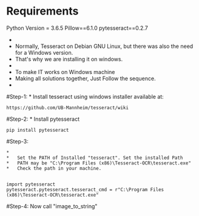 # Requirements

Python Version = 3.6.5
Pillow==6.1.0
pytesseract==0.2.7



*
*	Normally, Tesseract on Debian GNU Linux, but there was also the need for a Windows version. 
*	That's why we are installing it on windows.
*
*	To make IT works on Windows machine
*	Making all solutions together, Just Follow the sequence.
*

#Step-1: 
	* Install tesseract using windows installer available at:
	
	https://github.com/UB-Mannheim/tesseract/wiki

#Step-2:
	* Install pytesseract
	
	pip install pytesseract

#Step-3:
	
	*
	*	Set the PATH of Installed "tesseract". Set the installed Path
	*	PATH may be "C:\Program Files (x86)\Tesseract-OCR\tesseract.exe"
	*	Check the path in your machine.

	
	import pytesseract
	pytesseract.pytesseract.tesseract_cmd = r"C:\Program Files (x86)\Tesseract-OCR\tesseract.exe" 

#Step-4:
	Now call "image_to_string"


